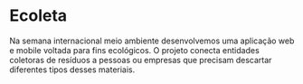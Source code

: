 # Ecoleta
Na semana internacional meio ambiente desenvolvemos uma aplicação web e mobile voltada para fins ecológicos. O projeto conecta entidades coletoras de resíduos a pessoas ou empresas que precisam descartar diferentes tipos desses materiais.